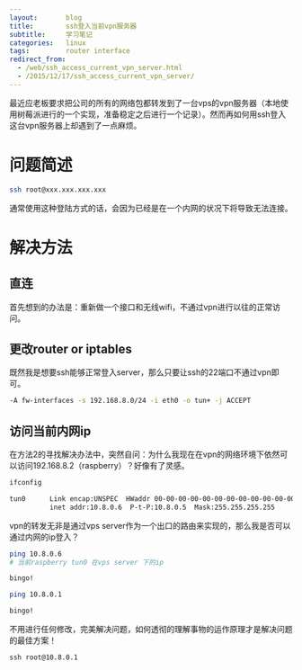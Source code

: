 ```yaml
---
layout: 	  blog
title:		  ssh登入当前vpn服务器
subtitle:     学习笔记
categories:   linux
tags: 		  router interface
redirect_from:
  - /web/ssh_access_current_vpn_server.html
  - /2015/12/17/ssh_access_current_vpn_server/
---
```


最近应老板要求把公司的所有的网络包都转发到了一台vps的vpn服务器（本地使用树莓派进行的一个实现，准备稳定之后进行一个记录）。然而再如何用ssh登入这台vpn服务器上却遇到了一点麻烦。

# 问题简述

```bash
ssh root@xxx.xxx.xxx.xxx
```
通常使用这种登陆方式的话，会因为已经是在一个内网的状况下将导致无法连接。

# 解决方法
## 直连
首先想到的办法是：重新做一个接口和无线wifi，不通过vpn进行以往的正常访问。

## 更改router or iptables
既然我是想要ssh能够正常登入server，那么只要让ssh的22端口不通过vpn即可。

```bash
-A fw-interfaces -s 192.168.8.0/24 -i eth0 -o tun+ -j ACCEPT
```

## 访问当前内网ip
在方法2的寻找解决办法中，突然自问：为什么我现在在vpn的网络环境下依然可以访问192.168.8.2（raspberry）？好像有了灵感。

```bash
ifconfig

tun0      Link encap:UNSPEC  HWaddr 00-00-00-00-00-00-00-00-00-00-00-00-00-00-00-00
          inet addr:10.8.0.6  P-t-P:10.8.0.5  Mask:255.255.255.255
```
vpn的转发无非是通过vps server作为一个出口的路由来实现的，那么我是否可以通过内网的ip登入？

```bash
ping 10.8.0.6
# 当前raspberry tun0 在vps server 下的ip

bingo! 

ping 10.8.0.1

bingo!
```
不用进行任何修改，完美解决问题，如何透彻的理解事物的运作原理才是解决问题的最佳方案！

```
ssh root@10.8.0.1
```

